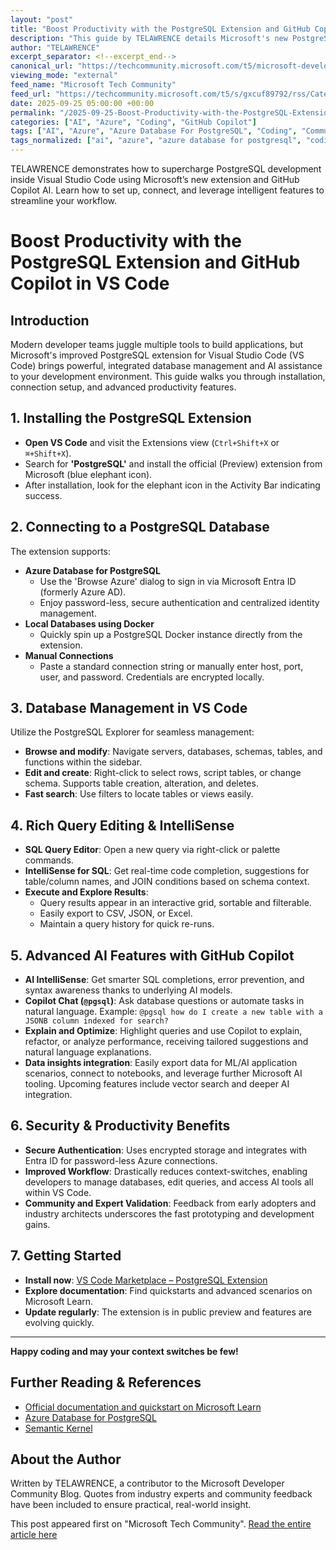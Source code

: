 ```yaml
---
layout: "post"
title: "Boost Productivity with the PostgreSQL Extension and GitHub Copilot in VS Code"
description: "This guide by TELAWRENCE details Microsoft's new PostgreSQL extension for Visual Studio Code, designed to streamline database development workflows. It covers installation steps, connection configurations (including Azure Database for PostgreSQL and Docker), Object Explorer features, interactive query editing with IntelliSense, and deep integration with GitHub Copilot for AI-powered SQL assistance, explanations, and optimizations. Developers can rapidly prototype, manage, and query PostgreSQL databases while leveraging Copilot’s intelligent chat and automation features. The article highlights improved productivity, secure authentication with Microsoft Entra ID, real-time performance analysis, and seamless integration for building intelligent and data-driven applications—all within the VS Code environment."
author: "TELAWRENCE"
excerpt_separator: <!--excerpt_end-->
canonical_url: "https://techcommunity.microsoft.com/t5/microsoft-developer-community/talk-to-your-data-postgresql-gets-a-voice-in-vs-code/ba-p/4453695"
viewing_mode: "external"
feed_name: "Microsoft Tech Community"
feed_url: "https://techcommunity.microsoft.com/t5/s/gxcuf89792/rss/Category?category.id=Azure"
date: 2025-09-25 05:00:00 +00:00
permalink: "/2025-09-25-Boost-Productivity-with-the-PostgreSQL-Extension-and-GitHub-Copilot-in-VS-Code.html"
categories: ["AI", "Azure", "Coding", "GitHub Copilot"]
tags: ["AI", "Azure", "Azure Database For PostgreSQL", "Coding", "Community", "Copilot Chat", "Database Development", "Developer Productivity", "Docker", "Extension Marketplace", "GitHub Copilot", "IntelliSense", "Microsoft Entra ID", "PostgreSQL", "Semantic Kernel", "SQL Optimization", "VS Code"]
tags_normalized: ["ai", "azure", "azure database for postgresql", "coding", "community", "copilot chat", "database development", "developer productivity", "docker", "extension marketplace", "github copilot", "intellisense", "microsoft entra id", "postgresql", "semantic kernel", "sql optimization", "vs code"]
---
```


TELAWRENCE demonstrates how to supercharge PostgreSQL development inside Visual Studio Code using Microsoft’s new extension and GitHub Copilot AI. Learn how to set up, connect, and leverage intelligent features to streamline your workflow.<!--excerpt_end-->

# Boost Productivity with the PostgreSQL Extension and GitHub Copilot in VS Code

## Introduction

Modern developer teams juggle multiple tools to build applications, but Microsoft's improved PostgreSQL extension for Visual Studio Code (VS Code) brings powerful, integrated database management and AI assistance to your development environment. This guide walks you through installation, connection setup, and advanced productivity features.

## 1. Installing the PostgreSQL Extension

- **Open VS Code** and visit the Extensions view (`Ctrl+Shift+X` or `⌘+Shift+X`).
- Search for **'PostgreSQL'** and install the official (Preview) extension from Microsoft (blue elephant icon).
- After installation, look for the elephant icon in the Activity Bar indicating success.

## 2. Connecting to a PostgreSQL Database

The extension supports:

- **Azure Database for PostgreSQL**
  - Use the 'Browse Azure' dialog to sign in via Microsoft Entra ID (formerly Azure AD).
  - Enjoy password-less, secure authentication and centralized identity management.
- **Local Databases using Docker**
  - Quickly spin up a PostgreSQL Docker instance directly from the extension.
- **Manual Connections**
  - Paste a standard connection string or manually enter host, port, user, and password. Credentials are encrypted locally.

## 3. Database Management in VS Code

Utilize the PostgreSQL Explorer for seamless management:

- **Browse and modify**: Navigate servers, databases, schemas, tables, and functions within the sidebar.
- **Edit and create**: Right-click to select rows, script tables, or change schema. Supports table creation, alteration, and deletes.
- **Fast search**: Use filters to locate tables or views easily.

## 4. Rich Query Editing & IntelliSense

- **SQL Query Editor**: Open a new query via right-click or palette commands.
- **IntelliSense for SQL**: Get real-time code completion, suggestions for table/column names, and JOIN conditions based on schema context.
- **Execute and Explore Results**:
  - Query results appear in an interactive grid, sortable and filterable.
  - Easily export to CSV, JSON, or Excel.
  - Maintain a query history for quick re-runs.

## 5. Advanced AI Features with GitHub Copilot

- **AI IntelliSense**: Get smarter SQL completions, error prevention, and syntax awareness thanks to underlying AI models.
- **Copilot Chat (`@pgsql`)**: Ask database questions or automate tasks in natural language. Example: `@pgsql how do I create a new table with a JSONB column indexed for search?`
- **Explain and Optimize**: Highlight queries and use Copilot to explain, refactor, or analyze performance, receiving tailored suggestions and natural language explanations.
- **Data insights integration**: Easily export data for ML/AI application scenarios, connect to notebooks, and leverage further Microsoft AI tooling. Upcoming features include vector search and deeper AI integration.

## 6. Security & Productivity Benefits

- **Secure Authentication**: Uses encrypted storage and integrates with Entra ID for password-less Azure connections.
- **Improved Workflow**: Drastically reduces context-switches, enabling developers to manage databases, edit queries, and access AI tools all within VS Code.
- **Community and Expert Validation**: Feedback from early adopters and industry architects underscores the fast prototyping and development gains.

## 7. Getting Started

- **Install now**: [VS Code Marketplace – PostgreSQL Extension](https://marketplace.visualstudio.com/items?itemName=ms-ossdata.vscode-pgsql)
- **Explore documentation**: Find quickstarts and advanced scenarios on Microsoft Learn.
- **Update regularly**: The extension is in public preview and features are evolving quickly.

---
**Happy coding and may your context switches be few!**

## Further Reading & References

- [Official documentation and quickstart on Microsoft Learn](https://learn.microsoft.com)
- [Azure Database for PostgreSQL](https://azure.microsoft.com/en-us/products/postgresql/)
- [Semantic Kernel](https://github.com/microsoft/semantic-kernel)

## About the Author

Written by TELAWRENCE, a contributor to the Microsoft Developer Community Blog. Quotes from industry experts and community feedback have been included to ensure practical, real-world insight.

This post appeared first on "Microsoft Tech Community". [Read the entire article here](https://techcommunity.microsoft.com/t5/microsoft-developer-community/talk-to-your-data-postgresql-gets-a-voice-in-vs-code/ba-p/4453695)
